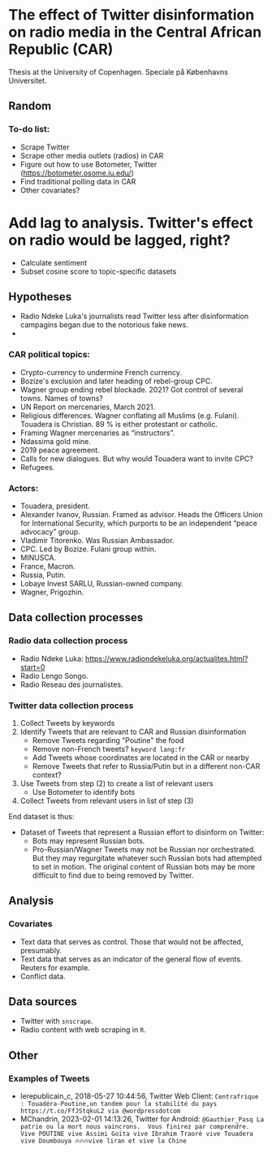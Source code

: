 # The effect of Twitter disinformation on radio media in the Central African Republic (CAR)
Thesis at the University of Copenhagen. Speciale på Københavns Universitet.

## Random
### To-do list:
* Scrape Twitter
* Scrape other media outlets (radios) in CAR
* Figure out how to use Botometer, Twitter (https://botometer.osome.iu.edu/)
* Find traditional polling data in CAR
* Other covariates?
# Add lag to analysis. Twitter's effect on radio would be lagged, right?
* Calculate sentiment
* Subset cosine score to topic-specific datasets

## Hypotheses
* Radio Ndeke Luka's journalists read Twitter less after disinformation campagins began due to the notorious fake news.
* 

### CAR political topics:
* Crypto-currency to undermine French currency.
* Bozize's exclusion and later heading of rebel-group CPC.
* Wagner group ending rebel blockade. 2021? Got control of several towns. Names of towns?
* UN Report on mercenaries, March 2021.
* Religious differences. Wagner conflating all Muslims (e.g. Fulani). Touadera is Christian. 89 % is either protestant or catholic.
* Framing Wagner mercenaries as “instructors”.
* Ndassima gold mine.
* 2019 peace agreement.
* Calls for new dialogues. But why would Touadera want to invite CPC?
* Refugees.

### Actors:
* Touadera, president.
* Alexander Ivanov, Russian. Framed as advisor. Heads the Officers Union for International Security, which purports to be an independent “peace advocacy” group.
* Vladimir Titorenko. Was Russian Ambassador.
* CPC. Led by Bozize. Fulani group within.
* MINUSCA.
* France, Macron.
* Russia, Putin.
* Lobaye Invest SARLU, Russian-owned company.
* Wagner, Prigozhin.


## Data collection processes
### Radio data collection process
* Radio Ndeke Luka: https://www.radiondekeluka.org/actualites.html?start=0
* Radio Lengo Songo.
* Radio Reseau des journalistes.


### Twitter data collection process
1. Collect Tweets by keywords
2. Identify Tweets that are relevant to CAR and Russian disinformation
	* Remove Tweets regarding "Poutine" the food
	* Remove non-French tweets? `keyword lang:fr`
	* Add Tweets whose coordinates are located in the CAR or nearby
	* Remove Tweets that refer to Russia/Putin but in a different non-CAR context?
3. Use Tweets from step (2) to create a list of relevant users
	* Use Botometer to identify bots
4. Collect Tweets from relevant users in list of step (3)

End dataset is thus:
* Dataset of Tweets that represent a Russian effort to disinform on Twitter:
	* Bots may represent Russian bots.
	* Pro-Russian/Wagner Tweets may not be Russian nor orchestrated. But they may regurgitate whatever such Russian bots had attempted to set in motion. The original content of Russian bots may be more difficult to find due to being removed by Twitter.


## Analysis

### Covariates
* Text data that serves as control. Those that would not be affected, presumably.
* Text data that serves as an indicator of the general flow of events. Reuters for example.
* Conflict data. 


## Data sources
* Twitter with `snscrape`.
* Radio content with web scraping in `R`.


## Other
### Examples of Tweets
* lerepublicain_c, 2018-05-27 10:44:56, Twitter Web Client: `Centrafrique : Touadéra-Poutine,un tandem pour la stabilité du pays https://t.co/FfJStqkuL2 via @wordpressdotcom`
* MChandrin, 2023-02-01 14:13:26, Twitter for Android: `@Gauthier_Pasq La patrie ou la mort nous vaincrons.  Vous finirez par comprendre. Vive POUTINE vive Assimi Goïta vive Ibrahim Traoré vive Touadera vive Doumbouya 🔥🔥🔥vive liran et vive la Chine`

